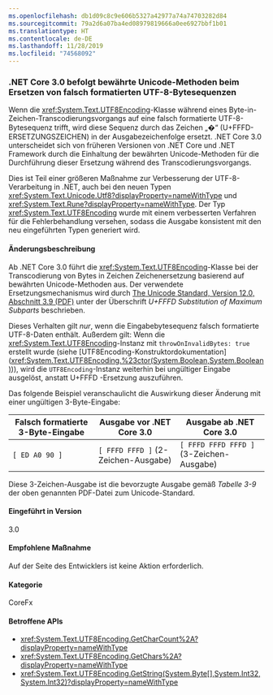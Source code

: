 ```yaml
---
ms.openlocfilehash: db1d09c8c9e606b5327a42977a74a74703282d84
ms.sourcegitcommit: 79a2d6a07ba4ed08979819666a0ee6927bbf1b01
ms.translationtype: HT
ms.contentlocale: de-DE
ms.lasthandoff: 11/28/2019
ms.locfileid: "74568092"
---
```

### <a name="net-core-30-follows-unicode-best-practices-when-replacing-ill-formed-utf-8-byte-sequences"></a>.NET Core 3.0 befolgt bewährte Unicode-Methoden beim Ersetzen von falsch formatierten UTF-8-Bytesequenzen

Wenn die <xref:System.Text.UTF8Encoding>-Klasse während eines Byte-in-Zeichen-Transcodierungsvorgangs auf eine falsch formatierte UTF-8-Bytesequenz trifft, wird diese Sequenz durch das Zeichen „�“ (U+FFFD-ERSETZUNGSZEICHEN) in der Ausgabezeichenfolge ersetzt. .NET Core 3.0 unterscheidet sich von früheren Versionen von .NET Core und .NET Framework durch die Einhaltung der bewährten Unicode-Methoden für die Durchführung dieser Ersetzung während des Transcodierungsvorgangs.

Dies ist Teil einer größeren Maßnahme zur Verbesserung der UTF-8-Verarbeitung in .NET, auch bei den neuen Typen <xref:System.Text.Unicode.Utf8?displayProperty=nameWithType> und <xref:System.Text.Rune?displayProperty=nameWithType>. Der Typ <xref:System.Text.UTF8Encoding> wurde mit einem verbesserten Verfahren für die Fehlerbehandlung versehen, sodass die Ausgabe konsistent mit den neu eingeführten Typen generiert wird.

#### <a name="change-description"></a>Änderungsbeschreibung

Ab .NET Core 3.0 führt die <xref:System.Text.UTF8Encoding>-Klasse bei der Transcodierung von Bytes in Zeichen Zeichenersetzung basierend auf bewährten Unicode-Methoden aus. Der verwendete Ersetzungsmechanismus wird durch [The Unicode Standard, Version 12.0, Abschnitt 3.9 (PDF)](https://www.unicode.org/versions/Unicode12.0.0/ch03.pdf) unter der Überschrift _U+FFFD Substitution of Maximum Subparts_ beschrieben.

Dieses Verhalten gilt _nur_, wenn die Eingabebytesequenz falsch formatierte UTF-8-Daten enthält. Außerdem gilt: Wenn die <xref:System.Text.UTF8Encoding>-Instanz mit `throwOnInvalidBytes: true` erstellt wurde (siehe [UTF8Encoding-Konstruktordokumentation] (<xref:System.Text.UTF8Encoding.%23ctor(System.Boolean,System.Boolean)>)), wird die `UTF8Encoding`-Instanz weiterhin bei ungültiger Eingabe ausgelöst, anstatt U+FFFD -Ersetzung auszuführen.

Das folgende Beispiel veranschaulicht die Auswirkung dieser Änderung mit einer ungültigen 3-Byte-Eingabe:

|Falsch formatierte 3-Byte-Eingabe|Ausgabe vor .NET Core 3.0|Ausgabe ab .NET Core 3.0|
|---|---|---|
| `[ ED A0 90 ]` | `[ FFFD FFFD ]` (2-Zeichen-Ausgabe)| `[ FFFD FFFD FFFD ]` (3-Zeichen-Ausgabe)|

Diese 3-Zeichen-Ausgabe ist die bevorzugte Ausgabe gemäß _Tabelle 3-9_ der oben genannten PDF-Datei zum Unicode-Standard.

#### <a name="version-introduced"></a>Eingeführt in Version

3.0

#### <a name="recommended-action"></a>Empfohlene Maßnahme

Auf der Seite des Entwicklers ist keine Aktion erforderlich.

#### <a name="category"></a>Kategorie

CoreFx

#### <a name="affected-apis"></a>Betroffene APIs

- <xref:System.Text.UTF8Encoding.GetCharCount%2A?displayProperty=nameWithType>
- <xref:System.Text.UTF8Encoding.GetChars%2A?displayProperty=nameWithType>
- <xref:System.Text.UTF8Encoding.GetString(System.Byte[],System.Int32,System.Int32)?displayProperty=nameWithType>

<!--

### Affected APIs

- `Overload:System.Text.UTF8Encoding.GetCharCount`
- `Overload:System.Text.UTF8Encoding.GetChars`
- `M:System.Text.UTF8Encoding.GetString(System.Byte[],System.Int32,System.Int32)`

-->
